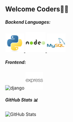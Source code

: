  ## Welcome Coders👋🏼
 


<h5 align="left">Backend Languages:</h5>

<p align="left"> 

<a href="https://www.python.org" target="_blank" rel="noreferrer"> 
<img src="https://raw.githubusercontent.com/devicons/devicon/master/icons/python/python-original.svg" alt="python" width="60" height="60"/> <a href="https://nodejs.org" target="_blank" rel="noreferrer"> <img src="https://raw.githubusercontent.com/devicons/devicon/master/icons/nodejs/nodejs-original-wordmark.svg" alt="nodejs" width="65" height="65"/> </a><a href="https://www.mysql.com/" target="_blank" rel="noreferrer"> <img src="https://raw.githubusercontent.com/devicons/devicon/master/icons/mysql/mysql-original-wordmark.svg" alt="mysql" width="60" height="60"/> </a> <a href="https://www.w3schools.com/cpp/" target="_blank" rel="noreferrer">  </a>
 
 
</a> 
 



</p>

<h5 align="left">Frontend:</h5>

<p align="left"> 

<img src="https://cdn.worldvectorlogo.com/logos/django.svg" alt="django" width="45" height="45"/> </a>  <a href="https://expressjs.com" target="_blank" rel="noreferrer"> <img src="https://raw.githubusercontent.com/devicons/devicon/master/icons/express/express-original-wordmark.svg" alt="express" width="56" height="56"/> </a> 


</p>


<h5> GitHub Stats 📊 </h5>

![GitHub Stats](https://github-readme-stats.vercel.app/api?username=EtherSol&theme=radical)

